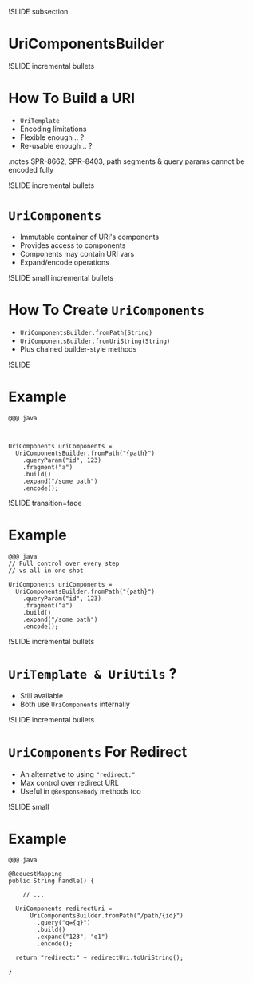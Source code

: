 
!SLIDE subsection
# UriComponentsBuilder

!SLIDE incremental bullets 
# How To Build a URI

* `UriTemplate`
* Encoding limitations
* Flexible enough .. ?
* Re-usable enough .. ?

.notes SPR-8662, SPR-8403, path segments & query params cannot be encoded fully

!SLIDE incremental bullets
# `UriComponents`

* Immutable container of URI's components
* Provides access to components
* Components may contain URI vars
* Expand/encode operations

!SLIDE small incremental bullets
# How To Create `UriComponents`

* `UriComponentsBuilder.fromPath(String)`
* `UriComponentsBuilder.fromUriString(String)`
* Plus chained builder-style methods

!SLIDE
# Example

    @@@ java



    UriComponents uriComponents = 
      UriComponentsBuilder.fromPath("{path}")
        .queryParam("id", 123)
        .fragment("a")
        .build()
        .expand("/some path")
        .encode();

!SLIDE transition=fade
# Example

    @@@ java
    // Full control over every step
    // vs all in one shot

    UriComponents uriComponents = 
      UriComponentsBuilder.fromPath("{path}")
        .queryParam("id", 123)
        .fragment("a")
        .build()
        .expand("/some path")
        .encode();

!SLIDE incremental bullets
# `UriTemplate & UriUtils` ?

* Still available
* Both use `UriComponents` internally

!SLIDE incremental bullets
# `UriComponents` For Redirect

* An alternative to using `"redirect:"`
* Max control over redirect URL
* Useful in `@ResponseBody` methods too

!SLIDE small
# Example

    @@@ java

    @RequestMapping
    public String handle() {

        // ...

      UriComponents redirectUri = 
          UriComponentsBuilder.fromPath("/path/{id}")
            .query("q={q}")
            .build()
            .expand("123", "q1")
            .encode();

      return "redirect:" + redirectUri.toUriString();

    }



